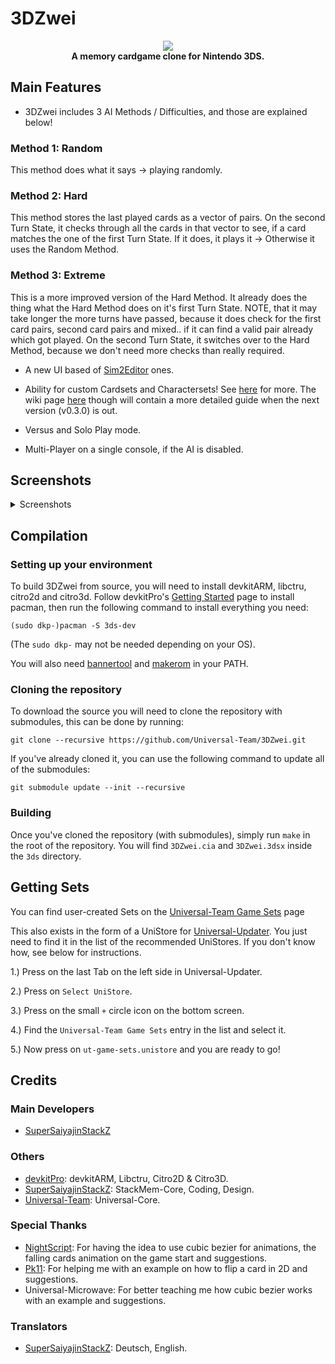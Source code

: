 # 3DZwei
<p align="center">
	<a href="https://github.com/Universal-Team/3DZwei/releases/latest"><img src="https://github.com/Universal-Team/3DZwei/blob/master/resources/logos/logo.png"></a><br>
	<b>A memory cardgame clone for Nintendo 3DS.</b><br>
</p>

## Main Features
* 3DZwei includes 3 AI Methods / Difficulties, and those are explained below!

### Method 1: Random
This method does what it says -> playing randomly.

### Method 2: Hard
This method stores the last played cards as a vector of pairs. On the second Turn State, it checks through all the cards in that vector to see, if a card matches the one of the first Turn State. If it does, it plays it -> Otherwise it uses the Random Method.

### Method 3: Extreme
This is a more improved version of the Hard Method. It already does the thing what the Hard Method does on it's first Turn State. NOTE, that it may take longer the more turns have passed, because it does check for the first card pairs, second card pairs and mixed.. if it can find a valid pair already which got played. On the second Turn State, it switches over to the Hard Method, because we don't need more checks than really required.


* A new UI based of [Sim2Editor](https://github.com/Universal-Team/Sim2Editor) ones.

* Ability for custom Cardsets and Charactersets! See [here](https://github.com/Universal-Team/3DZwei/tree/master/set-generator/README.md) for more. The wiki page [here](https://github.com/Universal-Team/3DZwei/wiki) though will contain a more detailed guide when the next version (v0.3.0) is out.

* Versus and Solo Play mode.

* Multi-Player on a single console, if the AI is disabled.

## Screenshots

<details><summary>Screenshots</summary>

### AI Selector
![](https://github.com/Universal-Team/3DZwei/blob/master/resources/screenshots/aiSelector.png)

### Card Selector
![](https://github.com/Universal-Team/3DZwei/blob/master/resources/screenshots/cardSelector.png)

### Character Selector
![](https://github.com/Universal-Team/3DZwei/blob/master/resources/screenshots/characterSelector.png)

### Credits
![](https://github.com/Universal-Team/3DZwei/blob/master/resources/screenshots/creditsContributors.png) ![](https://github.com/Universal-Team/3DZwei/blob/master/resources/screenshots/creditsStackMemCore.png) ![](https://github.com/Universal-Team/3DZwei/blob/master/resources/screenshots/creditsUniversalCore.png) ![](https://github.com/Universal-Team/3DZwei/blob/master/resources/screenshots/creditsTranslators1.png) ![](https://github.com/Universal-Team/3DZwei/blob/master/resources/screenshots/creditsTranslators2.png) ![](https://github.com/Universal-Team/3DZwei/blob/master/resources/screenshots/creditsTranslators3.png) ![](https://github.com/Universal-Team/3DZwei/blob/master/resources/screenshots/creditsSpecialThanks.png)

### Game Result
![](https://github.com/Universal-Team/3DZwei/blob/master/resources/screenshots/roundResult.png) ![](https://github.com/Universal-Team/3DZwei/blob/master/resources/screenshots/gameResult.png)

### Game Screen
![](https://github.com/Universal-Team/3DZwei/blob/master/resources/screenshots/gameScreenVersus.png) ![](https://github.com/Universal-Team/3DZwei/blob/master/resources/screenshots/gameScreenSolo.png) ![](https://github.com/Universal-Team/3DZwei/blob/master/resources/screenshots/gameQuitPrompt.png)

### Game Settings
![](https://github.com/Universal-Team/3DZwei/blob/master/resources/screenshots/gameSettingsGeneral.png) ![](https://github.com/Universal-Team/3DZwei/blob/master/resources/screenshots/gameSettingsPlayers.png)

### Language Selector
![](https://github.com/Universal-Team/3DZwei/blob/master/resources/screenshots/languageSelector.png)

### Main Menu
![](https://github.com/Universal-Team/3DZwei/blob/master/resources/screenshots/mainmenu.png)

### Rules
![](https://github.com/Universal-Team/3DZwei/blob/master/resources/screenshots/rules.png)

### Set Selectors
![](https://github.com/Universal-Team/3DZwei/blob/master/resources/screenshots/cardsetSelectorList.png) ![](https://github.com/Universal-Team/3DZwei/blob/master/resources/screenshots/cardsetSelectorCard.png) ![](https://github.com/Universal-Team/3DZwei/blob/master/resources/screenshots/charactersetSelectorList.png) ![](https://github.com/Universal-Team/3DZwei/blob/master/resources/screenshots/charactersetSelectorChar.png)

### Settings
![](https://github.com/Universal-Team/3DZwei/blob/master/resources/screenshots/settingsConfig.png) ![](https://github.com/Universal-Team/3DZwei/blob/master/resources/screenshots/settingsAnimation.png) ![](https://github.com/Universal-Team/3DZwei/blob/master/resources/screenshots/settingsAppInfo.png)

### Splash
![](https://github.com/Universal-Team/3DZwei/blob/master/resources/screenshots/splash.png)

</details>

## Compilation

### Setting up your environment

To build 3DZwei from source, you will need to install devkitARM, libctru, citro2d and citro3d. Follow devkitPro's [Getting Started](https://devkitpro.org/wiki/Getting_Started) page to install pacman, then run the following command to install everything you need:
```
(sudo dkp-)pacman -S 3ds-dev
```
(The `sudo dkp-` may not be needed depending on your OS).

You will also need [bannertool](https://github.com/Steveice10/bannertool/releases/latest) and [makerom](https://github.com/profi200/Project_CTR/releases/latest) in your PATH.

### Cloning the repository

To download the source you will need to clone the repository with submodules, this can be done by running:
```
git clone --recursive https://github.com/Universal-Team/3DZwei.git
```

If you've already cloned it, you can use the following command to update all of the submodules:
```
git submodule update --init --recursive
```

### Building

Once you've cloned the repository (with submodules), simply run `make` in the root of the repository. You will find `3DZwei.cia` and `3DZwei.3dsx` inside the `3ds` directory.


## Getting Sets
You can find user-created Sets on the [Universal-Team Game Sets](https://game-sets.universal-team.net/) page

This also exists in the form of a UniStore for [Universal-Updater](https://github.com/Universal-Team/Universal-Updater). You just need to find it in the list of the recommended UniStores. If you don't know how, see below for instructions.

1.) Press on the last Tab on the left side in Universal-Updater.

2.) Press on `Select UniStore`.

3.) Press on the small `+` circle icon on the bottom screen.

4.) Find the `Universal-Team Game Sets` entry in the list and select it.

5.) Now press on `ut-game-sets.unistore` and you are ready to go!


## Credits
### Main Developers
- [SuperSaiyajinStackZ](https://github.com/SuperSaiyajinStackZ)

### Others
- [devkitPro](https://github.com/devkitPro): devkitARM, Libctru, Citro2D & Citro3D.
- [SuperSaiyajinStackZ](https://github.com/SuperSaiyajinStackZ): StackMem-Core, Coding, Design.
- [Universal-Team](https://github.com/Universal-Team): Universal-Core.

### Special Thanks
- [NightScript](https://github.com/NightYoshi370): For having the idea to use cubic bezier for animations, the falling cards animation on the game start and suggestions.
- [Pk11](https://github.com/Epicpkmn11): For helping me with an example on how to flip a card in 2D and suggestions.
- Universal-Microwave: For better teaching me how cubic bezier works with an example and suggestions.

### Translators
- [SuperSaiyajinStackZ](https://github.com/SuperSaiyajinStackZ): Deutsch, English.